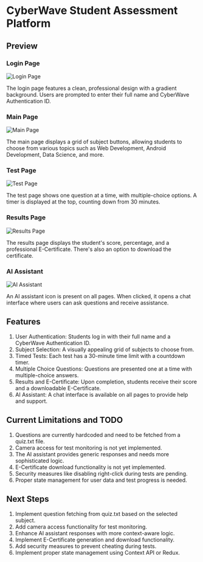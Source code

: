 # CyberWave Student Assessment Platform

## Preview

### Login Page
![Login Page](https://via.placeholder.com/800x600.png?text=CyberWave+Login+Page)

The login page features a clean, professional design with a gradient background. Users are prompted to enter their full name and CyberWave Authentication ID.

### Main Page
![Main Page](https://via.placeholder.com/800x600.png?text=CyberWave+Main+Page)

The main page displays a grid of subject buttons, allowing students to choose from various topics such as Web Development, Android Development, Data Science, and more.

### Test Page
![Test Page](https://via.placeholder.com/800x600.png?text=CyberWave+Test+Page)

The test page shows one question at a time, with multiple-choice options. A timer is displayed at the top, counting down from 30 minutes.

### Results Page
![Results Page](https://via.placeholder.com/800x600.png?text=CyberWave+Results+Page)

The results page displays the student's score, percentage, and a professional E-Certificate. There's also an option to download the certificate.

### AI Assistant
![AI Assistant](https://via.placeholder.com/300x400.png?text=CyberWave+AI+Assistant)

An AI assistant icon is present on all pages. When clicked, it opens a chat interface where users can ask questions and receive assistance.

## Features

1. User Authentication: Students log in with their full name and a CyberWave Authentication ID.
2. Subject Selection: A visually appealing grid of subjects to choose from.
3. Timed Tests: Each test has a 30-minute time limit with a countdown timer.
4. Multiple Choice Questions: Questions are presented one at a time with multiple-choice answers.
5. Results and E-Certificate: Upon completion, students receive their score and a downloadable E-Certificate.
6. AI Assistant: A chat interface is available on all pages to provide help and support.

## Current Limitations and TODO

1. Questions are currently hardcoded and need to be fetched from a quiz.txt file.
2. Camera access for test monitoring is not yet implemented.
3. The AI assistant provides generic responses and needs more sophisticated logic.
4. E-Certificate download functionality is not yet implemented.
5. Security measures like disabling right-click during tests are pending.
6. Proper state management for user data and test progress is needed.

## Next Steps

1. Implement question fetching from quiz.txt based on the selected subject.
2. Add camera access functionality for test monitoring.
3. Enhance AI assistant responses with more context-aware logic.
4. Implement E-Certificate generation and download functionality.
5. Add security measures to prevent cheating during tests.
6. Implement proper state management using Context API or Redux.